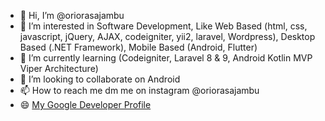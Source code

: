 - 👋 Hi, I’m @oriorasajambu
- 👀 I’m interested in Software Development, Like Web Based (html, css, javascript, jQuery, AJAX, codeigniter, yii2, laravel, Wordpress), Desktop Based (.NET Framework), Mobile Based (Android, Flutter)
- 🌱 I’m currently learning (Codeigniter, Laravel 8 & 9, Android Kotlin MVP Viper Architecture)
- 💞️ I’m looking to collaborate on Android
- 📫 How to reach me dm me on instagram @oriorasajambu
- :smile: [My Google Developer Profile](g.dev/oriorasajambu)
